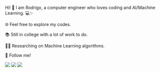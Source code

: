 Hi! 👋 I am Rodrigo, a computer engineer who loves coding and AI/Machine Learning. 💻✨

🌐 Feel free to explore my codes.

📚 Still in college with a lot of work to do.

👩‍💻 Researching on Machine Learning algorithms.

🤜 Follow me!




  <a href="https://www.instagram.com/orodrigofuchs" rel="nofollow"><img src="https://camo.githubusercontent.com/5fe8416cd5ba128163da401b036070cff85f0004eda8aa86575aaa1e93b1b5af/68747470733a2f2f696d672e736869656c64732e696f2f62616467652f2d496e7374616772616d2d2532334534343035463f7374796c653d666f722d7468652d6261646765266c6f676f3d696e7374616772616d266c6f676f436f6c6f723d7768697465" data-canonical-src="https://img.shields.io/badge/-Instagram-%23E4405F?style=for-the-badge&amp;logo=instagram&amp;logoColor=white" style="max-width: 100%;"></a>
  <a href="https://www.linkedin.com/in/rodrigo-fuchs-197935209" rel="nofollow"><img src="https://camo.githubusercontent.com/1fb28218088b45b065a7445cafa9d5f027a657f17cb4f8b3a9472b1f59952949/68747470733a2f2f696d672e736869656c64732e696f2f62616467652f2d4c696e6b6564496e2d2532333030373742353f7374796c653d666f722d7468652d6261646765266c6f676f3d6c696e6b6564696e266c6f676f436f6c6f723d7768697465" data-canonical-src="https://img.shields.io/badge/-LinkedIn-%230077B5?style=for-the-badge&amp;logo=linkedin&amp;logoColor=white" style="max-width: 100%;"></a> 
 <a href="https://twitter.com/naoeokakuna" rel="nofollow"><img src="https://camo.githubusercontent.com/2b93c84d28c08f4af748740f6d4e4bbaea89b66dbbe7aaf3a02c920f0f4c0162/68747470733a2f2f696d672e736869656c64732e696f2f62616467652f2d547769747465722d2532333144413146323f7374796c653d666f722d7468652d6261646765266c6f676f3d74776974746572266c6f676f436f6c6f723d7768697465" data-canonical-src="https://img.shields.io/badge/-Twitter-%231DA1F2?style=for-the-badge&amp;logo=twitter&amp;logoColor=white" style="max-width: 100%;"></a>
</div>
